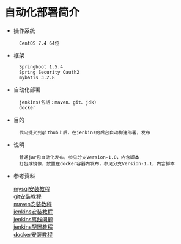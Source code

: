 # 自动化部署简介
* 操作系统<br>

        CentOS 7.4 64位

* 框架

        Springboot 1.5.4
        Spring Security Oauth2
        mybatis 3.2.8

* 自动化部署

        jenkins(包括：maven、git、jdk)
        docker
        
* 目的

        代码提交到github上后，在jenkins的后台自动构建部署，发布
        
* 说明
    
        普通jar包自动化发布，参见分支Version-1.0，内含脚本
        打包成镜像，放置在docker容器内发布，参见分支Version-1.1，内含脚本
        
* 参考资料

    [mysql安装教程](https://www.cnblogs.com/bigbrotherer/p/7241845.html) <br>
    [git安装教程](https://blog.csdn.net/u014066037/article/details/70224780) <br>
    [maven安装教程](https://www.cnblogs.com/taomylife/p/7997814.html) <br>
    [jenkins安装教程](https://blog.csdn.net/linjingke32/article/details/77799878) <br>
    [jenkins离线问题](https://blog.csdn.net/txyzqc/article/details/77885367) <br>
    [jenkins配置教程](http://baijiahao.baidu.com/s?id=1589036484535314228&wfr=spider&for=pc) <br>
    [docker安装教程](https://yeasy.gitbooks.io/docker_practice/content/install/centos.html) <br>
    
    